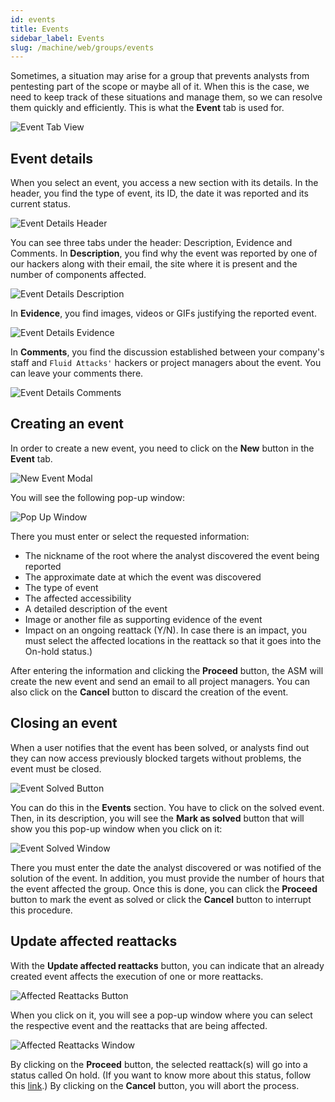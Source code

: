 ```yaml
---
id: events
title: Events
sidebar_label: Events
slug: /machine/web/groups/events
---
```


Sometimes,
a situation may arise for a group
that prevents analysts from pentesting
part of the scope or maybe all of it.
When this is the case,
we need to keep track of these situations
and manage them,
so we can resolve them quickly and efficiently.
This is what the **Event** tab is used for.

![Event Tab View](https://res.cloudinary.com/fluid-attacks/image/upload/v1622211893/docs/web/groups/events/event_tab_view_lsxvmy.webp)

## Event details

When you select an event,
you access a new section
with its details.
In the header,
you find the type
of event,
its ID,
the date it was reported
and its current status.

![Event Details Header](https://res.cloudinary.com/fluid-attacks/image/upload/v1652304172/docs/web/groups/events/details_events.png)

You can see three tabs
under the header: Description,
Evidence and Comments.
In **Description**,
you find why the event
was reported by one of
our hackers along
with their email,
the site where it is
present and the number
of components affected.

![Event Details Description](https://res.cloudinary.com/fluid-attacks/image/upload/v1652304172/docs/web/groups/events/details_description_authorization.png)

In **Evidence**,
you find images,
videos or GIFs justifying
the reported event.

![Event Details Evidence](https://res.cloudinary.com/fluid-attacks/image/upload/v1652304172/docs/web/groups/events/details_evidence.png)

In **Comments**,
you find the discussion
established between your
company's staff and
`Fluid Attacks'` hackers or
project managers about the event.
You can leave your comments there.

![Event Details Comments](https://res.cloudinary.com/fluid-attacks/image/upload/v1652304172/docs/web/groups/events/details_comments.png)

## Creating an event

In order to create a new event,
you need to click on the **New**
button in the **Event** tab.

![New Event Modal](https://res.cloudinary.com/fluid-attacks/image/upload/v1652281293/docs/web/groups/events/newevent_modal.png)

You will see the following pop-up window:

![Pop Up Window](https://res.cloudinary.com/fluid-attacks/image/upload/v1652281293/docs/web/groups/events/newevent_pop_up_window.png)

There you must enter or
select the requested information:

- The nickname of the
  root where the analyst
  discovered the event
  being reported
- The approximate date
  at which the event
  was discovered
- The type of event
- The affected accessibility
- A detailed description
  of the event
- Image or another file
  as supporting evidence
  of the event
- Impact on an ongoing
  reattack (Y/N).
  In case there is an impact,
  you must select the affected
  locations in the reattack
  so that it goes into the
  On-hold status.)

After entering the
information and clicking
the **Proceed** button,
the ASM will create the new
event and send an email to
all project managers.
You can also click on
the **Cancel** button
to discard the creation
of the event.

## Closing an event

When a user notifies that
the event has been solved,
or analysts find out they
can now access previously
blocked targets
without problems,
the event must be closed.

![Event Solved Button](https://res.cloudinary.com/fluid-attacks/image/upload/v1652281293/docs/web/groups/events/markassolved_button_highlight.png)

You can do this in the
**Events** section.
You have to click on
the solved event.
Then,
in its description,
you will see the
**Mark as solved**
button that will show
you this pop-up window
when you click on it:

![Event Solved Window](https://res.cloudinary.com/fluid-attacks/image/upload/v1652281292/docs/web/groups/events/markassolved_window.png)

There you must enter the
date the analyst discovered
or was notified of the
solution of the event.
In addition,
you must provide the number
of hours that the event
affected the group.
Once this is done,
you can click the **Proceed**
button to mark the event as
solved or click the **Cancel**
button to interrupt this procedure.

## Update affected reattacks

With the
**Update affected reattacks**
button,
you can indicate that an
already created event
affects the execution of
one or more reattacks.

![Affected Reattacks Button](https://res.cloudinary.com/fluid-attacks/image/upload/v1652281293/docs/web/groups/events/updateaffectedreattacks_button.png)

When you click on it,
you will see a pop-up
window where you can
select the respective
event and the reattacks
that are being affected.

![Affected Reattacks Window](https://res.cloudinary.com/fluid-attacks/image/upload/v1652281293/docs/web/groups/events/updateaffectedreattacks_window.png)

By clicking on the
**Proceed** button,
the selected reattack(s) will
go into a status called On hold.
(If you want to know
more about this status,
follow this [link](/squad/reattacks#reattacks-on-hold).)
By clicking on the
**Cancel** button,
you will abort the process.
